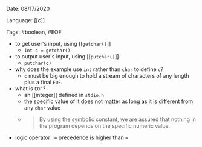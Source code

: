 Date: 08/17/2020

Language: [[c]]

Tags: #boolean, #EOF

- to get user's input, using [[`getchar()`]]
	- `int c = getchar()`
- to output user's input, using [[`putchar()`]]
	- `putchar(c)`
- why does the example use `int` rather than `char` to define `c`?
	- `c` must be big enough to hold a stream of characters of any length plus a final `EOF`.
- what is `EOF`?
	- an [[integer]] defined in `stdio.h` 
	- the specific value of it does not matter as long as it is different from any `char` value
	- >By using the symbolic constant, we are assured that nothing in the program depends on the specific numeric value.
- logic operator `!=` precedence is higher than `=`
